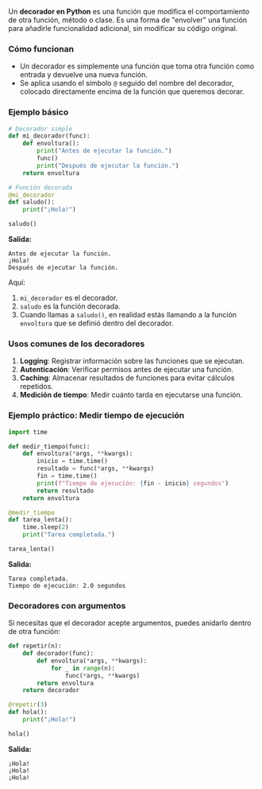 Un **decorador en Python** es una función que modifica el comportamiento de otra función, método o clase. Es una forma de "envolver" una función para añadirle funcionalidad adicional, sin modificar su código original.

### Cómo funcionan
- Un decorador es simplemente una función que toma otra función como entrada y devuelve una nueva función.
- Se aplica usando el símbolo `@` seguido del nombre del decorador, colocado directamente encima de la función que queremos decorar.

### Ejemplo básico

```python
# Decorador simple
def mi_decorador(func):
    def envoltura():
        print("Antes de ejecutar la función.")
        func()
        print("Después de ejecutar la función.")
    return envoltura

# Función decorada
@mi_decorador
def saludo():
    print("¡Hola!")

saludo()
```

**Salida:**
```
Antes de ejecutar la función.
¡Hola!
Después de ejecutar la función.
```

Aquí:
1. `mi_decorador` es el decorador.
2. `saludo` es la función decorada.
3. Cuando llamas a `saludo()`, en realidad estás llamando a la función `envoltura` que se definió dentro del decorador.

### Usos comunes de los decoradores
1. **Logging**: Registrar información sobre las funciones que se ejecutan.
2. **Autenticación**: Verificar permisos antes de ejecutar una función.
3. **Caching**: Almacenar resultados de funciones para evitar cálculos repetidos.
4. **Medición de tiempo**: Medir cuánto tarda en ejecutarse una función.

### Ejemplo práctico: Medir tiempo de ejecución

```python
import time

def medir_tiempo(func):
    def envoltura(*args, **kwargs):
        inicio = time.time()
        resultado = func(*args, **kwargs)
        fin = time.time()
        print(f"Tiempo de ejecución: {fin - inicio} segundos")
        return resultado
    return envoltura

@medir_tiempo
def tarea_lenta():
    time.sleep(2)
    print("Tarea completada.")

tarea_lenta()
```

**Salida:**
```
Tarea completada.
Tiempo de ejecución: 2.0 segundos
```

### Decoradores con argumentos
Si necesitas que el decorador acepte argumentos, puedes anidarlo dentro de otra función:

```python
def repetir(n):
    def decorador(func):
        def envoltura(*args, **kwargs):
            for _ in range(n):
                func(*args, **kwargs)
        return envoltura
    return decorador

@repetir(3)
def hola():
    print("¡Hola!")

hola()
```

**Salida:**
```
¡Hola!
¡Hola!
¡Hola!
```